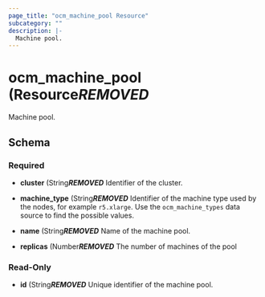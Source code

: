 ```yaml
---
page_title: "ocm_machine_pool Resource"
subcategory: ""
description: |-
  Machine pool.
---
```


# ocm_machine_pool (Resource***REMOVED***

Machine pool.

## Schema

### Required

- **cluster** (String***REMOVED*** Identifier of the cluster.

- **machine_type** (String***REMOVED*** Identifier of the machine type used by the nodes,
  for example `r5.xlarge`. Use the `ocm_machine_types` data source to find the
  possible values.

- **name** (String***REMOVED*** Name of the machine pool.

- **replicas** (Number***REMOVED*** The number of machines of the pool

### Read-Only

- **id** (String***REMOVED*** Unique identifier of the machine pool.
